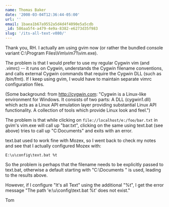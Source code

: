 ```yaml
---
name: Thomas Baker
date: '2008-03-04T12:36:44-05:00'
url: ''
email: 1baea1b67a9552a5d4d4f4090e5a5cdb
_id: 586aa5f4-a479-4e9a-8382-e6273d35f983
slug: '/its-all-text-v080/'
---
```


Thank you, RH. I actually am using gvim now (or rather the bundled console
variant C:\Program Files\Vim\vim71\vim.exe).

The problem is that I would prefer to use my regular Cygwin vim (and .vimrc)
-- it runs on Cygwin, understands the Cygwin filename conventions, and calls
external Cygwin commands that require the Cygwin DLL (such as /bin/fmt). If I
keep using gvim, I would have to maintain separate vimrc configuration files.

(Some background: from http://cygwin.com: "Cygwin is a Linux-like environment
for Windows. It consists of two parts: A DLL (cygwin1.dll) which acts as a
Linux API emulation layer providing substantial Linux API functionality. A
collection of tools which provide Linux look and feel.")

The problem is that while clicking on
<code>file://localhost/e:/foo/bar.txt</code> in gvim's vim.exe will call up
"bar.txt", clicking on the same using text.bat (see above) tries to call up
"C:Documents" and exits with an error.

text.bat used to work fine with Mozex, so I went back to check my notes and
see that I actually configured Mozex with:

    E:\u\config\text.bat %t

So the problem is perhaps that the filename needs to be explicitly passed to
text.bat, otherwise a default starting with "C:\Documents " is used, leading
to the results above.

However, if I configure "It's all Text" using the additional "%t", I get the
error message "The path 'e:\u\config\text.bat %t' does not exist."

Tom
